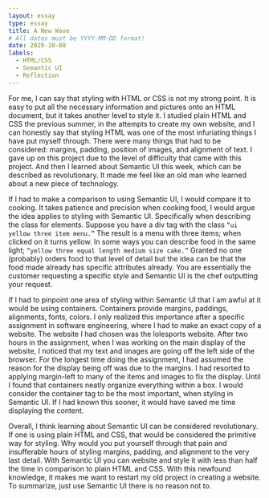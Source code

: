 ```yaml
---
layout: essay
type: essay
title: A New Wave
# All dates must be YYYY-MM-DD format!
date: 2020-10-08
labels:
  - HTML/CSS
  - Semantic UI
  - Reflection
---
```


For me, I can say that styling with HTML or CSS is not my strong point. It is easy to put all the necessary information and pictures onto an HTML document, but it takes another level to style it. I studied plain HTML and CSS the previous summer, in the attempts to create my own website, and I can honestly say that styling HTML was one of the most infuriating things I have put myself through. There were many things that had to be considered: margins, padding, position of images, and alignment of text. I gave up on this project due to the level of difficulty that came with this project. And then I learned about Semantic UI this week, which can be described as revolutionary. It made me feel like an old man who learned about a new piece of technology. 

If I had to make a comparison to using Semantic UI, I would compare it to cooking. It takes patience and precision when cooking food, I would argue the idea applies to styling with Semantic UI. Specifically when describing the class for elements. Suppose you have a div tag with the class ```“ui yellow three item menu.”``` The result is a menu with three items; when clicked on it turns yellow. In some ways you can describe food in the same light; ```“yellow three equal length medium size cake.”``` Granted no one (probably) orders food to that level of detail but the idea can be that the food made already has specific attributes already. You are essentially the customer requesting a specific style and Semantic UI is the chef outputting your request. 

If I had to pinpoint one area of styling within Semantic UI that I am awful at it would be using containers. Containers provide margins, paddings, alignments, fonts, colors. I only realized this importance after a specific assignment in software engineering, where I had to make an exact copy of a website. The website I had chosen was the lolesports website. After two hours in the assignment, when I was working on the main display of the website, I noticed that my text and images are going off the left side of the browser. For the longest time doing the assignment, I had assumed the reason for the display being off was due to the margins. I had resorted to applying margin-left to many of the items and images to fix the display. Until I found that containers neatly organize everything within a box. I would consider the container tag to be the most important, when styling in Semantic UI. If I had known this sooner, it would have saved me time displaying the content.

Overall, I think learning about Semantic UI can be considered revolutionary. If one is using plain HTML and CSS, that would be considered the primitive way for styling. Why would you put yourself through that pain and insufferable hours of styling margins, padding, and alignment to the very last detail. With Semantic UI you can website and style it with less than half the time in comparison to plain HTML and CSS. With this newfound knowledge, it makes me want to restart my old project in creating a website. To summarize, just use Semantic UI there is no reason not to.

